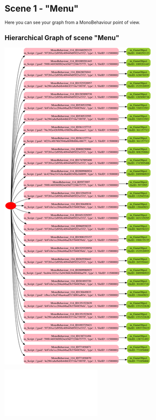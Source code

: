 # Scene 1 - "Menu"
Here you can see your graph from a MonoBehaviour point of view.

## Hierarchical Graph of scene "Menu"

![Alt text](./Menu/Menu_monobehaviour_dot.svg)

![Annidate View](parser_xml/index.html ':include :type=iframe width=100% height=800px')
